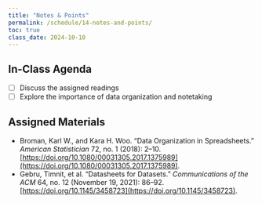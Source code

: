 ```yaml
---
title: "Notes & Points"
permalink: /schedule/14-notes-and-points/
toc: true
class_date: 2024-10-10
---
```


## In-Class Agenda

- [ ] Discuss the assigned readings
- [ ] Explore the importance of data organization and notetaking

## Assigned Materials

- Broman, Karl W., and Kara H. Woo. “Data Organization in Spreadsheets.” *American Statistician* 72, no. 1 (2018): 2–10. [https://doi.org/10.1080/00031305.2017.1375989](https://doi.org/10.1080/00031305.2017.1375989).
- Gebru, Timnit, et al. “Datasheets for Datasets.” *Communications of the ACM* 64, no. 12 (November 19, 2021): 86–92. [https://doi.org/10.1145/3458723](https://doi.org/10.1145/3458723).